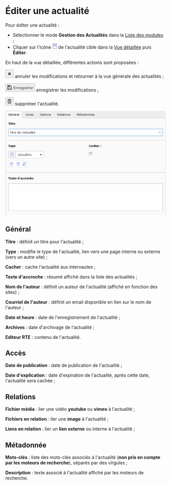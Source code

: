 # Éditer une actualité

Pour éditer une actualité :

* Sélectionner le mode **Gestion des Actualités** dans la [Liste des modules](../premiers-pas/se-reperer-dans-le-backend.md) ;
* Cliquer sur l'icône ![](../../.gitbook/assets/icone_actu.png) de l'actualité cible dans la [Vue détaillée](../premiers-pas/se-reperer-dans-le-backend.md) puis **Éditer**.

En haut de la vue détaillée, différentes actions sont proposées :

![](../../.gitbook/assets/btn_page_cancel.png%20%281%29.png) annuler les modifications et retourner à la vue générale des actualités ;

![](../../.gitbook/assets/btn_page_save.png) enregistrer les modifications ;

![](../../.gitbook/assets/btn_page_remove.png) supprimer l'actualité.

![](../../.gitbook/assets/add_actu_detail.png)

## Général

**Titre** : définit un titre pour l'actualité ;

**Type** : modifie le type de l'actualité, lien vers une page interne ou externe \(vers un autre site\) ;

**Cacher** : cache l'actualité aux internautes ;

**Texte d'accroche** : résumé affiché dans la liste des actualités ;

**Nom de l'auteur** : définit un auteur de l'actualité \(affiché en fonction des sites\) ;

**Courriel de l'auteur** : définit un email disponible en lien sur le nom de l'auteur ;

**Date et heure** : date de l'enregistrement de l'actualité ;

**Archives** : date d'archivage de l'actualité ;

**Editeur RTE** : contenu de l'actualité.

## Accès

**Date de publication** : date de publication de l'actualité ;

**Date d'explication** : date d'expiration de l'actualité, après cette date, l'actualité sera cachée ;

## Relations

**Fichier média** : lier une vidéo **youtube** ou **vimeo** à l'actualité ;

**Fichiers en relation** : lier une **image** à l'actualité ;

**Liens en relation** : lier un **lien externe** ou interne à l'actualité ;

## Métadonnée

**Mots-clés** : liste des mots-clés associés à l'actualité \(**non pris en compte par les moteurs de recherche**\), séparés par des virgules ;

**Description** : texte associé à l'actualité affiché par les moteurs de recherche.

